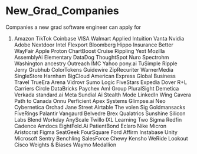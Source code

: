 # New_Grad_Companies
Companies a new grad software engineer can apply for
1. Amazon
TikTok
Coinbase
VISA
Walmart
Applied Intuition
Vanta
Nvidia
Adobe
Nextdoor
Intel
Flexport
Bloomberg
Hippo Insurance
Better
WayFair
Apple
Proton
ChartBoost
Cruise
Rippling
Yext
Mozilla
AssemblyAi
Elementary
DataDog
ThoughtSpot
Nuro
Spectrohm  Washington
ancestry
Outreach
IMC
Yahoo
pony.ai
TuSimple
Ripple
Jerry
Grubhub
ColorTokens
Guidewire
ZipRecuriter
WarnerMedia
SingleStore
Harnham
BigCloud
American Express Global Business Travel
TrueEra
Arena
Vidrovr
Sumo Logic
FiveStars
Expedia
Dover
R+L Carriers
Circle
DataBricks
Paychex
Aml Group
PluralSight
Demetica
Verkada
standard.ai
Meta
Sundial Ai
Stealth Mode
LinkedIn
Wing
Cavera
Path to Canada
Onnu
Perficient
Apex Systems
Glimpse.ai
Neo Cybernetica
Orchad
Jane Street
Airtable
The volen
Sig
Goldmansacks
FiveRings
Palantir
Vangaurd
Belvedre
Brex
Qualatrics
Sunshine
Silicon Labs
Blend
Workday
AnyScale
Twillo
IXL Learning
Two Sigma
Redfin
Cadence
Amdocs
EightFold.Ai
PatientBond
Eclaro
Nike
Micron
Aristocrat
Figma
SeatGeek
FourSquare
Ford
Affirm
Instabase
Unity
Microsoft
Sentry
Benchling
SalesForce
Chewy
Kensho
WeRide
Lookout
Cisco
Weights & Biases
Waymo
Medallion
